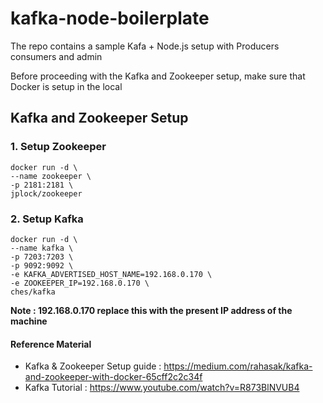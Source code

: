 # kafka-node-boilerplate

The repo contains a sample Kafa + Node.js setup with Producers consumers and admin

Before proceeding with the Kafka and Zookeeper setup, make sure that Docker is setup in the local

## Kafka and Zookeeper Setup

### 1. Setup Zookeeper

```
docker run -d \
--name zookeeper \
-p 2181:2181 \
jplock/zookeeper
```

### 2. Setup Kafka

```
docker run -d \
--name kafka \
-p 7203:7203 \
-p 9092:9092 \
-e KAFKA_ADVERTISED_HOST_NAME=192.168.0.170 \
-e ZOOKEEPER_IP=192.168.0.170 \
ches/kafka
```

**Note : 192.168.0.170 replace this with the present IP address of the machine**

#### Reference Material

- Kafka & Zookeeper Setup guide : https://medium.com/rahasak/kafka-and-zookeeper-with-docker-65cff2c2c34f
- Kafka Tutorial : https://www.youtube.com/watch?v=R873BlNVUB4
